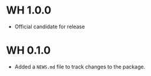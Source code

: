 # WH 1.0.0

* Official candidate for release

# WH 0.1.0

* Added a `NEWS.md` file to track changes to the package.
